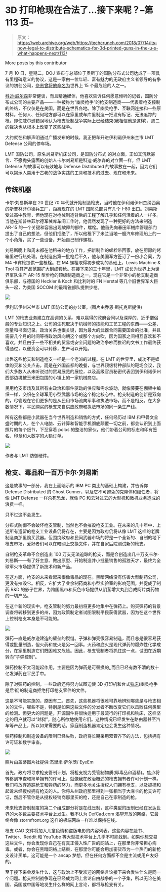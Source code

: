 # 3D 打印枪现在合法了…接下来呢？–第 113 页–

> 原文：<https://web.archive.org/web/https://techcrunch.com/2018/07/14/its-now-legal-to-distribute-schematics-for-3d-printed-guns-in-the-u-s-what-happens-next/113/>

More posts by this contributor

7 月 10 日，星期二，DOJ 宣布与总部位于奥斯丁的国防分布式公司达成了一项具有里程碑意义的协议，这是一家由一位年轻、富有魅力的无政府主义者领导的有争议的初创公司，[杂志曾将他命名为](https://web.archive.org/web/20191014205451/https://www.wired.com/2012/12/most-dangerous-people/)世界上 15 个最危险的人之一。

[科迪·威尔森](https://web.archive.org/web/20191014205451/https://en.wikipedia.org/wiki/Cody_Wilson)非常健谈，而且精通媒体，他喜欢告诉任何愿意倾听的记者，国防分布式公司的主要产品——一种被称为“幽灵枪手”的枪支制造商——代表着枪支控制的终结，不仅仅是在美国，而是在世界各地。除了幽灵枪手、互联网连接和一些原材料，任何人、任何地方都可以在家里或车库里制造一把没有标记、无法追踪的枪。即使威尔逊错误地认为枪支管制战争实际上已经结束(我相信他是这样)，周二的裁决也从根本上改变了这些战争。

大约就在和解声明通过广播发布的时候，我正把车开进伊利诺伊州米兰市 LMT Defense 公司的停车场。

LMT 国防公司，原名刘易斯机床公司，是国防分布式 的对立面，正如其沉默寡言、不愿抛头露面的创始人卡尔刘易斯是科迪·威尔森的对立面一样。但 LMT Defense 的故事可以有效地与 Defense Distributed 的故事放在一起，因为它们可以揭示人类用于古老的战争实践的工具和技术的过去、现在和未来。

## 传统机器

卡尔·刘易斯早在 20 世纪 70 年代就开始制造枪支，当时他在伊利诺伊州杰纳西奥的斯普林菲尔德兵工厂，距离现在的 LMT 国防总部只有几个 I-80 出口。刘易斯受过高中教育，但他现在对枪械制造背后的工程了解几乎和任何活着的人一样多。当他在斯普林菲尔德军械库车间工作时，他偶然发现了一种更好的方法来制造 AR-15 的一个关键和容易出现故障的部件，螺栓。他首先向春田军械库管理部门提出了自己的想法，但他们拒绝了，所以他租下了米兰当地一艘汽车修理船上的一个小角落，买了一些设备，开始自己制作螺栓。

刘易斯晚上和周末都在他租来的地方工作，把新制作的螺栓带回家，放在厨房的烤箱里进行热处理。在制造出第一批枪后不久，他与美国军方签订了一份小合同，为 M4 卡宾枪提供一些枪栓。在 M4 螺栓取得初步成功的基础上，Lewis Machine & Tool 将其产品范围扩大到成套枪。在接下来的三十年里，LMT 成长为世界上为世界军队生产 AR-15 型步枪的顶级制造商之一，现在它是一个非常小的枪支制造商俱乐部，与德国的 Heckler & Koch 和比利时的 FN Herstal 等几个旧世界军火巨头一起，为美国 SOCOM 的最精锐部队提供步枪。

![](img/b5b17c50c697e466a6a2963fb93b4ce7.png)

伊利诺伊州米兰市 LMT 国防公司的办公室。(图片由乔恩·斯托克斯提供)

LMT 的枪支业务建立在高调的关系、难以赢得的政府合同以及深厚的、近乎僧侣般的专业知识之上。公司的生死取决于机械师的技能和工艺工程的东西——公差、测量和书面记录。政治关系也很关键，因为最大的武器合同需要国会的批准，并且需要几个月的时间等待政治风向朝这个或那个方向吹，因为国家之间相互喜欢和不喜欢，并且由于一些不相关的贸易或安全问题的政治争吵而推迟的文书工作最终获得通过，以便资金可以转移，生产可以开始。

出售这些枪支和制造枪支一样是一个老派的过程。在 LMT 的世界里，成功不是媒体购买和公关点击，而是在外国首都的晚餐，与世界顶级特种部队的靶场会议，我们大多数人从未听说过的贸易展览的展位，以及高级官员秘密代表团到伊利诺伊州西部边境被玉米田包围的小镇上的一家机械商店。

民用枪支市场及其所有由政治和事件驱动的供应和需求波动，就像藤蔓在棚架中编织一样，交织在全球军用小型武器市场的这个稳定核心中。枪支制造的创新是双向的，尽管现在它们更多的是从民用市场流向军事和执法市场，而不是相反。在大多数情况下，平民购买的枪支来自供应政府和执法市场的同一条生产线。

所有这些都是小武器在当今世界制造和销售的方式，任何经历过 IBM 和甲骨文全盛时期的人，在个人电脑、云计算和智能手机彻底颠覆一切之前，都会认识到上面照片的每个细节，下至穿着 polos 的整洁的家伙，他们带着公司的标志和印有签名、印章和大数字的大额订单。

![](img/bfe1248d9e98cac4062c302cb8f74457.png)

作者与 LMT 防御硬件。

## 枪支、毒品和一百万卡尔·刘易斯

这是故事的一部分，我在上面暗示的 IBM PC 类比的基础上构建，并告诉你 Defense Distributed 的 Ghost Gunner，以及它不可避免的克隆体和继任者，将像 LMT Defense 一样杀死恐龙，就像 PC 和云对过去的大型机和微机业务造成的浪费一样。

只不过这不会发生。

分布式防御不会破坏枪支管制，当然也不会摧毁枪支工业。在未来的几十年中，上述所有遗留的枪支工业设备仍将存在，主要是因为政府仍将从像 LMT 这样的老牌制造商那里购买武器。但围绕政府和民间武器市场的将是一个全新的、自制的地下枪支市场，爱好者们可以在暗网上交换文件，并在自家后院测试新的枪支。

自制枪支革命不会创造出 100 万支无法追踪的枪支，而是会创造出几十万支卡尔·刘易斯——有了好主意、做出原型、开始制造并小批量销售的孤独天才，最终为全球军火市场提供了新技术和新产品。

在这方面，枪支的未来看起来很像毒品的现在。黑暗网络没有伤害大型制药公司，更没有摧毁它。相反，它扩大了业余制药商和小型实验室的影响范围，并促成了制药 R&D 的影子世界，为跨国黑市和灰色市场提供从阴茎增大丸到合成阿片类药物的一切产品。

在这个新的现实中，枪支管制的努力最初将更多地集中在弹药上。购买弹药的背景调查将转移到更多的州，因为政策制定者试图限制平民获得武器，因为在这个世界上控制枪支本身是不可能的。

![](img/a40bb1dc1ff4b3cb5d07a262fc6dd06c.png)

弹药一直是威尔逊建造的壁垒的裂缝。子弹和弹壳很容易制造，而且总是很容易获得或批量制造，但火药和底火是另一回事。火药和底火是现代弹药的爆炸性化学成分，在家里制造它们既困难又危险。因此，枪支管制者将抓住这一点，试图在近期转向“子弹控制”。

弹药控制不太可能起作用，主要是因为弹药是可替换的,,而且已经有数不清的数十亿发弹药在平民手中。

除了对弹药的控制，一些政府还将努力试图迫使 3D 打印机和台式[铣床](%E2%80%9Chttps://en.wikipedia.org/wiki/Milling_(machining)%E2%80%9D)(幽灵枪手是后者)的制造商拒绝打印枪支零件的文件。

这是不可能实施的，原因有二。首先，这些机器将很难可靠地辨别哪些是与枪支相关的文件，哪些不是，特别是如果这些文件的分发者不断改变它们以击败任何类型的检测。但更大的问题是，开源固件将很快适用于最流行的打印机和铣床，这样坚定的用户就可以“越狱”，随心所欲地使用它们。这种情况已经发生在路由器甚至汽车等产品上，所以如果需要的话，家庭制造机器肯定也会发生这种情况。

弹药控制和制造设备的限制已经失败，政府将长期采用双管齐下的方法，包括拥有许可证和数字审查。

![](img/c7854206b630cb40a74efcb1060d2acf.png)

照片由盖蒂图片社提供:杰里米·萨尔茨/ EyeEm

首先，政府将寻求枪支管制计划，将枪支视为受管制物质(即毒品和酒精)。焦点将转移到审查和简单拥有的许可上，就像我在政治概述的枪支拥有者许可计划一样。我们将放弃追踪枪支和弹药的努力，而更多地关注授权人们拥有枪支，以及抓捕和起诉未经授权拥有枪支的人。你将从州政府那里得到一张相当于大麻卡的枪支许可证，然后不管你是从授权经销商那里买的枪，还是自己在家制造的枪。

未来枪支管制制度的第二个组成部分将是在线压制，这种类型的压制已经在发达世界的大多数主要技术平台上发生。我不认为 DefCad.com 渴望开放的网络，它最终会像 stormfront.org 这样的极端网站一样难以保持在线。

枪支 CAD 文件将加入儿童色情和盗版电影的内容列表，这些内容在脸书、Twitter、Reddit 和 YouTube 等大型技术平台上几乎不可能找到。如果你想交易这些文件，你会发现你自己在有真正侵入性广告的网站上，在那里你非常担心病毒。或者，你会在黑暗网络上结束，在那里你可能会用加密货币为一个热门的新枪支设计买单。这可能是一个 ancap 梦想，但在任何方面都不会是主流或用户友好的。

至于接下来会发生什么，这与政治上不受欢迎的网络言论接下来会发生什么是同一个问题。枪支控制战争现在已经成为网上言论自由战争的一个子集，所以无论在美国、英国或中国等地发生什么样的网上言论，都将与枪支有关。